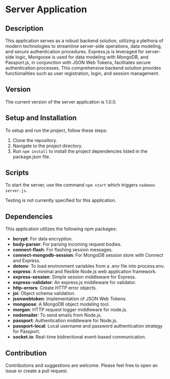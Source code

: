 # Server Application

## Description
This application serves as a robust backend solution, utilizing a plethora of modern technologies to streamline server-side operations, data modeling, and secure authentication procedures. Express.js is leveraged for server-side logic, Mongoose is used for data modeling with MongoDB, and Passport.js, in conjunction with JSON Web Tokens, facilitates secure authentication processes. This comprehensive backend solution provides functionalities such as user registration, login, and session management.

## Version
The current version of the server application is 1.0.0.

## Setup and Installation

To setup and run the project, follow these steps:

1. Clone the repository.
2. Navigate to the project directory.
3. Run `npm install` to install the project dependencies listed in the package.json file.

## Scripts

To start the server, use the command `npm start` which triggers `nodemon server.js`.

Testing is not currently specified for this application.

## Dependencies

This application utilizes the following npm packages:

- **bcrypt**: For data encryption.
- **body-parser**: For parsing incoming request bodies.
- **connect-flash**: For flashing session messages.
- **connect-mongodb-session**: For MongoDB session store with Connect and Express.
- **dotenv**: To load environment variables from a .env file into process.env.
- **express**: A minimal and flexible Node.js web application framework.
- **express-session**: Simple session middleware for Express.
- **express-validator**: An express.js middleware for validator.
- **http-errors**: Create HTTP error objects.
- **joi**: Object schema validation.
- **jsonwebtoken**: Implementation of JSON Web Tokens.
- **mongoose**: A MongoDB object modeling tool.
- **morgan**: HTTP request logger middleware for node.js.
- **nodemailer**: To send emails from Node.js.
- **passport**: Authentication middleware for Node.js.
- **passport-local**: Local username and password authentication strategy for Passport.
- **socket.io**: Real-time bidirectional event-based communication.


## Contribution

Contributions and suggestions are welcome. Please feel free to open an issue or create a pull request.
